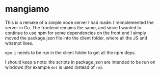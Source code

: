 # mangiamo
This is a remake of a simple node server I had made. I reimplemented the server in Go. The frontend remains the same, and since I wanted to continue to use npm for some dependencies on the front end I simply moved the package.json file into the client folder, where all the JS and whatnot lives.

```npm i``` needs to be run in the client folder to get all the npm deps.

I should keep a note: the scripts in package.json are intended to be run on windows (for example ```del``` is used instead of ```rm```).